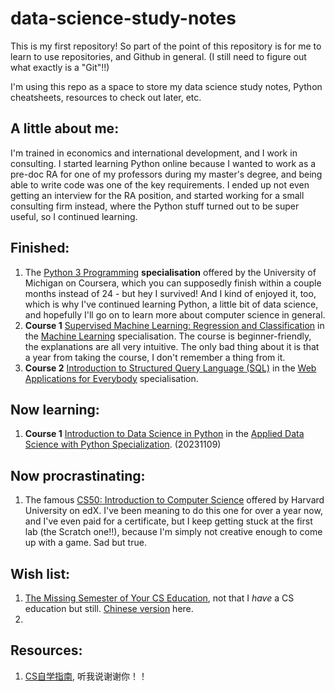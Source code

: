 # data-science-study-notes
This is my first repository! So part of the point of this repository is for me to learn to use repositories, and Github in general. \(I still need to figure out what exactly is a "Git"!!\)  

I'm using this repo as a space to store my data science study notes, Python cheatsheets, resources to check out later, etc.  

## **A little about me:**

I'm trained in economics and international development, and I work in consulting. I started learning Python online because I wanted to work as a pre-doc RA for one of my professors during my master's degree, and being able to write code was one of the key requirements. I ended up not even getting an interview for the RA position, and started working for a small consulting firm instead, where the Python stuff turned out to be super useful, so I continued learning. 

## **Finished:**
1. The [Python 3 Programming](https://www.coursera.org/specializations/python-3-programming) **specialisation** offered by the University of Michigan on Coursera, which you can supposedly finish within a couple months instead of 24 - but hey I survived! And I kind of enjoyed it, too, which is why I've continued learning Python, a little bit of data science, and hopefully I'll go on to learn more about computer science in general.
2. **Course 1** [Supervised Machine Learning: Regression and Classification](https://www.coursera.org/learn/machine-learning) in the [Machine Learning](https://www.coursera.org/specializations/machine-learning-introduction) specialisation. The course is beginner-friendly, the explanations are all very intuitive. The only bad thing about it is that a year from taking the course, I don't remember a thing from it.
3. **Course 2** [Introduction to Structured Query Language (SQL)]() in the [Web Applications for Everybody](https://www.coursera.org/specializations/web-applications) specialisation. 

## **Now learning:**

1. **Course 1** [Introduction to Data Science in Python](https://www.coursera.org/learn/python-data-analysis?specialization=data-science-python) in the [Applied Data Science with Python Specialization](https://www.coursera.org/specializations/data-science-python). (20231109)

## **Now procrastinating:**

1. The famous [CS50: Introduction to Computer Science](https://cs50.harvard.edu/x/2023/) offered by Harvard University on edX. I've been meaning to do this one for over a year now, and I've even paid for a certificate, but I keep getting stuck at the first lab (the Scratch one!!), because I'm simply not creative enough to come up with a game. Sad but true.

## **Wish list:**

1. [The Missing Semester of Your CS Education](https://missing.csail.mit.edu/), not that I *have* a CS education but still. [Chinese version](https://missing-semester-cn.github.io/) here.
2. 

## **Resources:**

1. [CS自学指南](https://csdiy.wiki/), 听我说谢谢你！！
